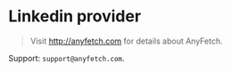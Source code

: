 # Linkedin provider
> Visit http://anyfetch.com for details about AnyFetch.

Support: `support@anyfetch.com`.
